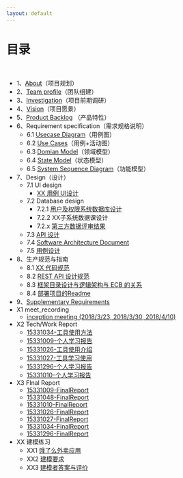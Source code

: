 ```yaml
---
layout: default
---
```


# [](#TOC)目录

&nbsp;&nbsp; 

* 1、[About](ABOUT)（项目规划）
* 2、[Team profile](documents/1_responsibility_assignment)（团队组建）
* 3、[Investigation](documents/3_Product_survey_report)（项目前期调研）
* 4、[Vision](documents/4_vision)（项目愿景）
* 5、[Product Backlog](documents/5_product_backlog_initial) （产品特性）
* 6、Requirement specification（需求规格说明）
    - 6.1 [Usecase Diagram](documents/8_use_case)（用例图）
    - 6.2 [Use Cases](documents/8_use_case)（用例+活动图）
    - 6.3 [Domian Model](https://github.com/dramaticTickets/dramatic-tickets/blob/master/documents/10_domain_model.md)（领域模型）
    - 6.4 [State Model](documents/11_state_model)（状态模型）
    - 6.5 [System Sequence Diagram](documents/12_System_Sequence_Diagram)（功能模型）
* 7、Design（设计）
    - 7.1 UI design
        - [XX 用例 UI设计](documents/7_1_Design)
    - 7.2 Database design
        - 7.2.1 [用户及权限系统数据库设计](documents/7_2_Design)
        - 7.2.2 XX子系统数据课设计 
        - 7.2.x [第三方数据评审结果](https://github.com/dramaticTickets/dramatic-tickets/issues/2)
    - 7.3 [API 设计](documents/7_3_Design)
    - 7.4 [Software Architecture Document](documents/14_Software_Architecture_Document)
    - 7.5 [用例设计](documents/16_ECB_sequence%20class_diagram)
* 8、生产规范与指南
    - 8.1 [XX 代码规范](documents/9_code_style)
    - 8.2 [REST API 设计规范](documents/7_3_Design)
    - 8.3 [框架目录设计与逻辑架构与 ECB 的关系](documents/15_Catalog_design_Logical_architecture_ECB)
    - 8.4 [部署项目的Readme](https://github.com/dramaticTickets/dramatic-tickets/)
* 9、[Supplementary Requirements](documents/13_Supplementary_Specification)
* X1 meet_recording
    - [inception meeting (2018/3/23, 2018/3/30, 2018/4/10)](documents/2_meet_recordings)
* X2 Tech/Work Report
    - [15331034-工具使用方法](https://chenxy296.github.io/week%203/2018/04/15/工具使用方法.html)
    - [15331009-个人学习报告](https://zichang06.github.io/2018/04/14/UMLlearningReport/)
    - [15331026-工具使用介绍](documents/Tech_Work_Report/15331026_%E9%99%88%E6%A5%A0_%E5%B7%A5%E5%85%B7%E4%BD%BF%E7%94%A8%E4%BB%8B%E7%BB%8D)
    - [15331027-工具学习使用](documents/Tech_Work_Report/15331027_%E9%99%88%E7%A5%BA%E5%8D%8E_%E5%B7%A5%E5%85%B7%E4%BD%BF%E7%94%A8%E6%96%B9%E6%B3%95)
    - [15331296-个人学习报告](documents/Tech_Work_Report/15331296_%E7%8E%8B%E5%87%8C%E9%94%8B_%E6%8A%80%E6%9C%AF%E5%AD%A6%E4%B9%A0%E6%8A%A5%E5%91%8A)
    - [15331010-个人学习报告](https://cicicigar.github.io/2018/04/14/SpringMVC学习报告/)
* X3 FInal Report
    - [15331009-FinalReport](https://zichang06.github.io/2018/06/29/Final_Report/#more)
    - [15331048-FinalReport](https://github.com/dramaticTickets/dramatic-tickets/blob/master/documents/Final%20Report/15331048_Final%20Report.md)
    - [15331010-FinalReport](https://cicicigar.github.io/2018/06/30/System-s-Analysis-and-Design-FinalReport/)
    - [15331026-FinalReport](https://blog.csdn.net/sysu_cn/article/details/80868173)
    - [15331027-FinalReport](https://blog.csdn.net/SYSU_Chan/article/details/80869600)
    - [15331034-FinalReport](https://github.com/dramaticTickets/dramatic-tickets/blob/master/documents/Final%20Report/15331034_Final_Report.md)
    - [15331296-FinalReport](https://blog.csdn.net/a2487304484/article/details/80871414)
* XX 建模练习
    - XX1 [饿了么外卖应用](documents/modeling_training/1_饿了么外卖app)
    - XX2 [建模要求](documents/modeling_training/2_建模要求)
    - XX3 [建模者答案与评价](documents/modeling_training/3_部分答案及评价)

